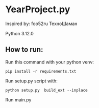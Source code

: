 # YearProject.py

Inspired by: foo52ru ТехноШаман

Python 3.12.0

How to run:
-----------

Run this command with your python venv:

```
pip install -r requirements.txt
```

Run setup.py script with:

```
python setup.py  build_ext --inplace
```

Run main.py

